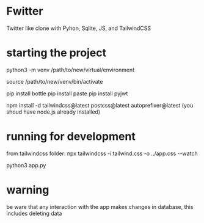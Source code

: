 # Fwitter
Twitter like clone with Pyhon, Sqlite, JS, and TailwindCSS

# starting the project
python3 -m venv /path/to/new/virtual/environment

source /path/to/new/venv/bin/activate

pip install bottle
pip install paste
pip install pyjwt

npm install -d tailwindcss@latest postcss@latest autoprefixer@latest (you shoud have node.js already installed)

# running for development
from tailwindcss folder:
npx tailwindcss -i tailwind.css -o ../app.css --watch

python3 app.py

# warning
be ware that any interaction with the app makes changes in database, this includes deleting data


